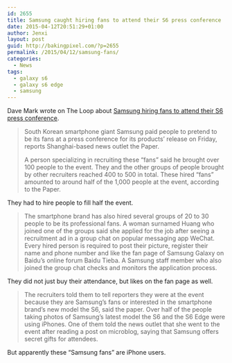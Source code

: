 ```yaml
---
id: 2655
title: Samsung caught hiring fans to attend their S6 press conference
date: 2015-04-12T20:51:29+01:00
author: Jenxi
layout: post
guid: http://bakingpixel.com/?p=2655
permalink: /2015/04/12/samsung-fans/
categories:
  - News
tags:
  - galaxy s6
  - galaxy s6 edge
  - samsung
---
```

Dave Mark wrote on The Loop about [Samsung hiring fans to attend their S6 press conference](http://www.loopinsight.com/2015/04/08/samsung-caught-hiring-fans-to-attend-their-s6-edge-press-conference/).

> South Korean smartphone giant Samsung paid people to pretend to be its fans at a press conference for its products’ release on Friday, reports Shanghai-based news outlet the Paper.
> 
> A person specializing in recruiting these “fans” said he brought over 100 people to the event. They and the other groups of people brought by other recruiters reached 400 to 500 in total. These hired “fans” amounted to around half of the 1,000 people at the event, according to the Paper. 

They had to hire people to fill half the event.

> The smartphone brand has also hired several groups of 20 to 30 people to be its professional fans. A woman surnamed Huang who joined one of the groups said she applied for the job after seeing a recruitment ad in a group chat on popular messaging app WeChat. Every hired person is required to post their picture, register their name and phone number and like the fan page of Samsung Galaxy on Baidu’s online forum Baidu Tieba. A Samsung staff member who also joined the group chat checks and monitors the application process. 

They did not just buy their attendance, but likes on the fan page as well.

> The recruiters told them to tell reporters they were at the event because they are Samsung&#8217;s fans or interested in the smartphone brand&#8217;s new model the S6, said the paper. Over half of the people taking photos of Samsung&#8217;s latest model the S6 and the S6 Edge were using iPhones. One of them told the news outlet that she went to the event after reading a post on microblog, saying that Samsung offers secret gifts for attendees. 

But apparently these &#8220;Samsung fans&#8221; are iPhone users.